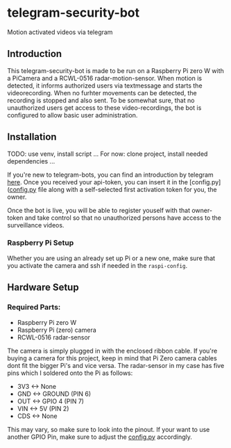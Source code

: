 # telegram-security-bot
Motion activated videos via telegram

## Introduction

This telegram-security-bot is made to be run on a Raspberry Pi zero W with a PiCamera and a RCWL-0516 radar-motion-sensor.
When motion is detected, it informs authorized users via textmessage and starts the videorecording. When no furhter movements can be detected, the recording is stopped and also sent.
To be somewhat sure, that no unauthorized users get access to these video-recordings, the bot is configured to allow basic user administration.

## Installation

TODO: use venv, install script ...
For now: clone project, install needed dependencies ...

If you're new to telegram-bots, you can find an introduction by telegram [here](https://core.telegram.org/bots).
Once you received your api-token, you can insert it in the [config.py]([config.py](https://github.com/ningelsohn/telegram-security-bot/blob/main/config.py#L2-L3) file along with a self-selected first activation token for you, the owner.

Once the bot is live, you will be able to register youself with that owner-token and take control so that no unauthorized persons have access to the surveillance videos.

### Raspberry Pi Setup

Whether you are using an already set up Pi or a new one, make sure that you activate the camera and ssh if needed in the `raspi-config`.

## Hardware Setup

### Required Parts:
- Raspberry Pi zero W
- Raspberry Pi (zero) camera
- RCWL-0516 radar-sensor

The camera is simply plugged in with the enclosed ribbon cable. If you're buying a camera for this project, keep in mind that Pi Zero camera cables dont fit the bigger Pi's and vice versa.
The radar-sensor in my case has five pins which I soldered onto the Pi as follows:

- 3V3 <-> None
- GND <-> GROUND (PIN 6)  
- OUT <-> GPIO 4 (PIN 7)  
- VIN <-> 5V     (PIN 2)  
- CDS <-> None

This may vary, so make sure to look into the pinout. If your want to use another GPIO Pin, make sure to adjust the [config.py](https://github.com/ningelsohn/telegram-security-bot/blob/main/config.py#L5) accordingly.

